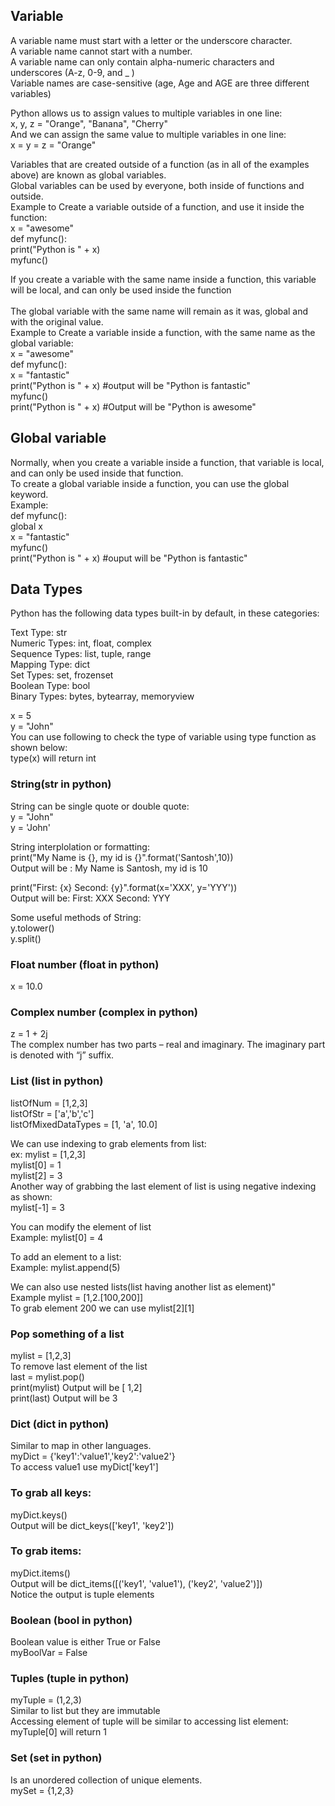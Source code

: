 ## Variable

A variable name must start with a letter or the underscore character. <br/>
A variable name cannot start with a number. <br/>
A variable name can only contain alpha-numeric characters and underscores (A-z, 0-9, and _ ) <br/>
Variable names are case-sensitive (age, Age and AGE are three different variables) <br/>

Python allows us to assign values to multiple variables in one line: <br/>
x, y, z = "Orange", "Banana", "Cherry" <br/>
And we can assign the same value to multiple variables in one line: <br/>
x = y = z = "Orange" <br/>

Variables that are created outside of a function (as in all of the examples above) are known as global variables. <br/>
Global variables can be used by everyone, both inside of functions and outside. <br/>
Example to Create a variable outside of a function, and use it inside the function: <br/>
x = "awesome" <br/>
def myfunc(): <br/>
  print("Python is " + x) <br/>
myfunc() <br/>

If you create a variable with the same name inside a function, this variable will be local, and can only be used inside the function<br/>  
The global variable with the same name will remain as it was, global and with the original value. <br/>
Example to Create a variable inside a function, with the same name as the global variable: <br/>
x = "awesome" <br/>
def myfunc(): <br/>
  x = "fantastic" <br/>
  print("Python is " + x) #output will be "Python is fantastic" <br/>
myfunc() <br/>
print("Python is " + x) #Output will be "Python is awesome" <br/>

## Global variable
Normally, when you create a variable inside a function, that variable is local, and can only be used inside that function. <br/>
To create a global variable inside a function, you can use the global keyword. <br/>
Example: <br/>
def myfunc(): <br/>
  global x <br/>
  x = "fantastic" <br/>
myfunc() <br/>
print("Python is " + x) #ouput will be "Python is fantastic" <br/>

## Data Types

Python has the following data types built-in by default, in these categories: <br/>

Text Type:	str <br/>
Numeric Types:	int, float, complex <br/>
Sequence Types:	list, tuple, range <br/>
Mapping Type:	dict <br/>
Set Types:	set, frozenset <br/>
Boolean Type:	bool <br/>
Binary Types:	bytes, bytearray, memoryview <br/>

x = 5 <br/> 
y = "John" <br/>
You can use following to check the type of variable using type function as shown below: <br/>
type(x) will return int <br/>

### String(str in python)

String can be single quote or double quote: <br/>
y = "John" <br/>
y = 'John' <br/>

String interplolation or formatting: <br/> 
print("My Name is {}, my id is {}".format('Santosh',10)) <br/>
Output will be : My Name is Santosh, my id is 10 <br/>

print("First: {x} Second: {y}".format(x='XXX',  y='YYY')) <br/>
Output will be: First: XXX Second: YYY <br/>

Some useful methods of String: <br/>
y.tolower() <br/>
y.split() <br/>


### Float number (float in python)

x = 10.0 <br/>

### Complex number (complex in python)

z = 1 + 2j <br/>
The complex number has two parts – real and imaginary. The imaginary part is denoted with “j” suffix. <br/>

### List (list in python)

listOfNum = [1,2,3] <br/>
listOfStr = ['a','b','c'] <br/>
listOfMixedDataTypes = [1, 'a', 10.0] <br/>

We can use indexing to grab elements from list: <br/>
ex: mylist = [1,2,3] <br/>
mylist[0] = 1 <br/>
mylist[2] = 3 <br/>
Another way of grabbing the last element of list is using negative indexing as shown: <br/>
mylist[-1] = 3 <br/>
 
You can modify the element of list <br/>
Example: mylist[0] = 4 <br/>

To add an element to a list: <br/>
Example: mylist.append(5) <br/>

We can also use nested lists(list having another list as element)" <br/>
Example mylist = [1,2.[100,200]] <br/>
To grab element 200 we can use mylist[2][1] <br/>

### Pop something of a list
 mylist = [1,2,3] <br/>
 To remove last element of the list <br/>
 last = mylist.pop() <br/>
 print(mylist) Output will be [ 1,2] <br/>
 print(last) Output will be 3  <br/>
 
### Dict (dict in python)

Similar to map in other languages. <br/>
myDict = {'key1':'value1','key2':'value2'} <br/>
To access value1 use myDict['key1'] <br/>

### To grab all keys: <br/>
myDict.keys() <br/>
Output will be dict_keys(['key1', 'key2']) <br/>

### To grab items:  <br/>
myDict.items() <br/>
Output will be dict_items([('key1', 'value1'), ('key2', 'value2')]) <br/>
Notice the output is tuple elements <br/>

### Boolean (bool in python)

Boolean value is either True or False <br/>
myBoolVar = False <br/>

### Tuples (tuple in python)

myTuple = (1,2,3) <br/>
Similar to list but they are immutable <br/>
Accessing element of tuple will be similar to accessing list element: <br/>
myTuple[0] will return 1 <br/>

### Set (set in python)

Is an unordered collection of unique elements. <br/>
mySet = {1,2,3} <br/>











